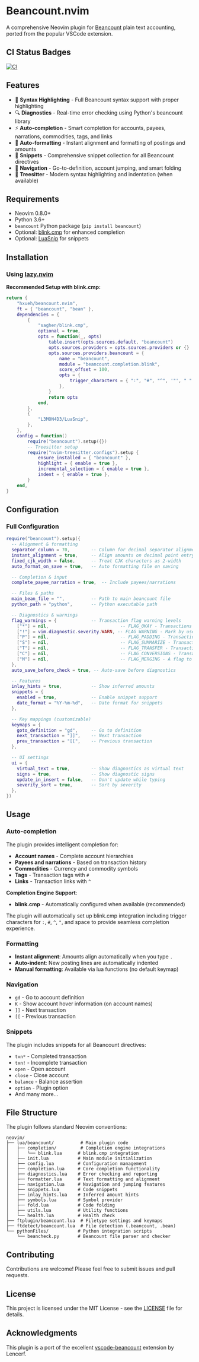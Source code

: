# Beancount.nvim

A comprehensive Neovim plugin for [Beancount](https://beancount.github.io/) plain text accounting, ported from the popular VSCode extension.

## CI Status Badges

[![CI](https://github.com/hxueh/beancount.nvim/workflows/CI/badge.svg)](https://github.com/hxueh/beancount.nvim/actions)

## Features

- 🎯 **Syntax Highlighting** - Full Beancount syntax support with proper highlighting
- 🔍 **Diagnostics** - Real-time error checking using Python's beancount library
- ⚡ **Auto-completion** - Smart completion for accounts, payees, narrations, commodities, tags, and links
- 🔧 **Auto-formatting** - Instant alignment and formatting of postings and amounts
- 📝 **Snippets** - Comprehensive snippet collection for all Beancount directives
- 🧭 **Navigation** - Go-to-definition, account jumping, and smart folding
- 🎨 **Treesitter** - Modern syntax highlighting and indentation (when available)

## Requirements

- Neovim 0.8.0+
- Python 3.6+
- `beancount` Python package (`pip install beancount`)
- Optional: [blink.cmp](https://github.com/saghen/blink.cmp) for enhanced completion
- Optional: [LuaSnip](https://github.com/L3MON4D3/LuaSnip) for snippets

## Installation

### Using [lazy.nvim](https://github.com/folke/lazy.nvim)

**Recommended Setup with blink.cmp:**

```lua
return {
    "hxueh/beancount.nvim",
    ft = { "beancount", "bean" },
    dependencies = {
        {
            "saghen/blink.cmp",
            optional = true,
            opts = function(_, opts)
                table.insert(opts.sources.default, "beancount")
                opts.sources.providers = opts.sources.providers or {}
                opts.sources.providers.beancount = {
                    name = "beancount",
                    module = "beancount.completion.blink",
                    score_offset = 100,
                    opts = {
                        trigger_characters = { ":", "#", "^", '"', " " },
                    },
                }
                return opts
            end,
        },
        {
            "L3MON4D3/LuaSnip",
        },
    },
    config = function()
        require("beancount").setup({})
        -- Treesitter setup
        require("nvim-treesitter.configs").setup {
            ensure_installed = { "beancount" },
            highlight = { enable = true },
            incremental_selection = { enable = true },
            indent = { enable = true },
        }
    end,
}
```

## Configuration

### Full Configuration

```lua
require("beancount").setup({
  -- Alignment & formatting
  separator_column = 70,        -- Column for decimal separator alignment
  instant_alignment = true,     -- Align amounts on decimal point entry
  fixed_cjk_width = false,      -- Treat CJK characters as 2-width
  auto_format_on_save = true,   -- Auto formatting file on saving

  -- Completion & input
  complete_payee_narration = true,  -- Include payees/narrations

  -- Files & paths
  main_bean_file = "",          -- Path to main beancount file
  python_path = "python",       -- Python executable path

  -- Diagnostics & warnings
  flag_warnings = {             -- Transaction flag warning levels
    ["*"] = nil,                           -- FLAG_OKAY - Transactions that have been checked
    ["!"] = vim.diagnostic.severity.WARN, -- FLAG_WARNING - Mark by user as something to be looked at later
    ["P"] = nil,                           -- FLAG_PADDING - Transactions created from padding directives
    ["S"] = nil,                           -- FLAG_SUMMARIZE - Transactions created due to summarization
    ["T"] = nil,                           -- FLAG_TRANSFER - Transactions created due to balance transfers
    ["C"] = nil,                           -- FLAG_CONVERSIONS - Transactions created to account for price conversions
    ["M"] = nil,                           -- FLAG_MERGING - A flag to mark postings merging together legs for average cost
  },
  auto_save_before_check = true, -- Auto-save before diagnostics

  -- Features
  inlay_hints = true,           -- Show inferred amounts
  snippets = {
    enabled = true,             -- Enable snippet support
    date_format = "%Y-%m-%d",   -- Date format for snippets
  },

  -- Key mappings (customizable)
  keymaps = {
    goto_definition = "gd",     -- Go to definition
    next_transaction = "]]",    -- Next transaction
    prev_transaction = "[[",    -- Previous transaction
  },

  -- UI settings
  ui = {
    virtual_text = true,        -- Show diagnostics as virtual text
    signs = true,               -- Show diagnostic signs
    update_in_insert = false,   -- Don't update while typing
    severity_sort = true,       -- Sort by severity
  },
})
```

## Usage

### Auto-completion

The plugin provides intelligent completion for:

- **Account names** - Complete account hierarchies
- **Payees and narrations** - Based on transaction history
- **Commodities** - Currency and commodity symbols
- **Tags** - Transaction tags with `#`
- **Links** - Transaction links with `^`

**Completion Engine Support**:

- **blink.cmp** - Automatically configured when available (recommended)

The plugin will automatically set up blink.cmp integration including trigger characters for `:`, `#`, `^`, `"`, and space to provide seamless completion experience.

### Formatting

- **Instant alignment**: Amounts align automatically when you type `.`
- **Auto-indent**: New posting lines are automatically indented
- **Manual formatting**: Available via lua functions (no default keymap)

### Navigation

- `gd` - Go to account definition
- `K` - Show account hover information (on account names)
- `]]` - Next transaction
- `[[` - Previous transaction

### Snippets

The plugin includes snippets for all Beancount directives:

- `txn*` - Completed transaction
- `txn!` - Incomplete transaction
- `open` - Open account
- `close` - Close account
- `balance` - Balance assertion
- `option` - Plugin option
- And many more...

## File Structure

The plugin follows standard Neovim conventions:

```
neovim/
├── lua/beancount/          # Main plugin code
│   ├── completion/         # Completion engine integrations
│   │   └── blink.lua      # blink.cmp integration
│   ├── init.lua           # Main module initialization
│   ├── config.lua         # Configuration management
│   ├── completion.lua     # Core completion functionality
│   ├── diagnostics.lua    # Error checking and reporting
│   ├── formatter.lua      # Text formatting and alignment
│   ├── navigation.lua     # Navigation and jumping features
│   ├── snippets.lua       # Code snippets
│   ├── inlay_hints.lua    # Inferred amount hints
│   ├── symbols.lua        # Symbol provider
│   ├── fold.lua           # Code folding
│   ├── utils.lua          # Utility functions
│   └── health.lua         # Health check
├── ftplugin/beancount.lua  # Filetype settings and keymaps
├── ftdetect/beancount.lua  # File detection (.beancount, .bean)
└── pythonFiles/           # Python integration scripts
    └── beancheck.py       # Beancount file parser and checker
```

## Contributing

Contributions are welcome! Please feel free to submit issues and pull requests.

## License

This project is licensed under the MIT License - see the [LICENSE](LICENSE) file for details.

## Acknowledgments

This plugin is a port of the excellent [vscode-beancount](https://github.com/Lencerf/vscode-beancount) extension by Lencerf.
